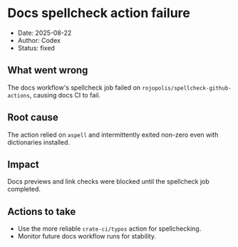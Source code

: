 # Docs spellcheck action failure

- Date: 2025-08-22
- Author: Codex
- Status: fixed

## What went wrong
The docs workflow's spellcheck job failed on `rojopolis/spellcheck-github-actions`, causing docs CI to fail.

## Root cause
The action relied on `aspell` and intermittently exited non-zero even with dictionaries installed.

## Impact
Docs previews and link checks were blocked until the spellcheck job completed.

## Actions to take
- Use the more reliable `crate-ci/typos` action for spellchecking.
- Monitor future docs workflow runs for stability.
